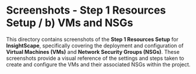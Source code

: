 # Screenshots - Step 1 Resources Setup / b) VMs and NSGs

This directory contains screenshots of the **Step 1 Resources Setup** for **InsightScape**, specifically covering the deployment and configuration of **Virtual Machines (VMs)** and **Network Security Groups (NSGs)**. These screenshots provide a visual reference of the settings and steps taken to create and configure the VMs and their associated NSGs within the project.

